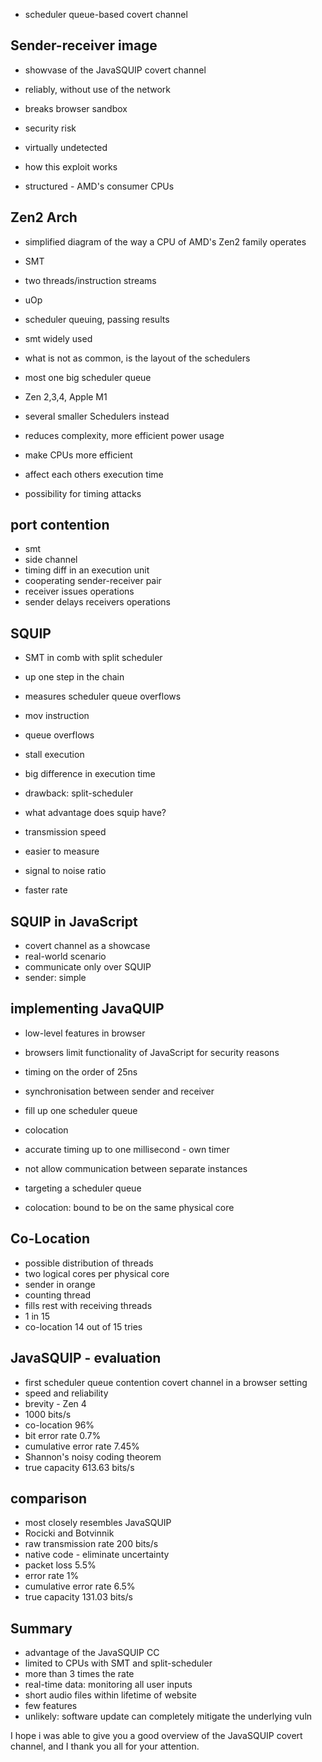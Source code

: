 - scheduler queue-based covert channel

## Sender-receiver image
- showvase of the JavaSQUIP covert channel
- reliably, without use of the network
- breaks browser sandbox
- security risk
- virtually undetected

- how this exploit works
- structured - AMD's consumer CPUs

## Zen2 Arch
- simplified diagram of the way a CPU of AMD's Zen2 family operates
- SMT
- two threads/instruction streams
- uOp
- scheduler queuing, passing results

- smt widely used
- what is not as common, is the layout of the schedulers
- most one big scheduler queue
- Zen 2,3,4, Apple M1
- several smaller Schedulers instead
- reduces complexity, more efficient power usage

- make CPUs more efficient
- affect each others execution time
- possibility for timing attacks

## port contention
- smt
- side channel
- timing diff in an execution unit
- cooperating sender-receiver pair
- receiver issues operations
- sender delays receivers operations

## SQUIP
- SMT in comb with split scheduler
- up one step in the chain
- measures scheduler queue overflows
- mov instruction
- queue overflows
- stall execution
- big difference in execution time

- drawback: split-scheduler
- what advantage does squip have?
- transmission speed
- easier to measure
- signal to noise ratio
- faster rate

## SQUIP in JavaScript
- covert channel as a showcase
- real-world scenario
- communicate only over SQUIP
- sender: simple

## implementing JavaQUIP
- low-level features in browser
- browsers limit functionality of JavaScript for security reasons

- timing on the order of 25ns
- synchronisation between sender and receiver
- fill up one scheduler queue
- colocation

- accurate timing up to one millisecond - own timer
- not allow communication between separate instances
- targeting a scheduler queue
- colocation: bound to be on the same physical core

## Co-Location
- possible distribution of threads
- two logical cores per physical core
- sender in orange
- counting thread
- fills rest with receiving threads
- 1 in 15
- co-location 14 out of 15 tries

## JavaSQUIP - evaluation
- first scheduler queue contention covert channel in a browser setting
- speed and reliability
- brevity - Zen 4
- 1000 bits/s
- co-location 96%
- bit error rate 0.7%
- cumulative error rate 7.45%
- Shannon's noisy coding theorem
- true capacity 613.63 bits/s

## comparison
- most closely resembles JavaSQUIP
- Rocicki and Botvinnik
- raw transmission rate 200 bits/s
- native code - eliminate uncertainty
- packet loss 5.5%
- error rate 1%
- cumulative error rate 6.5%
- true capacity 131.03 bits/s

## Summary
- advantage of the JavaSQUIP CC
- limited to CPUs with SMT and split-scheduler
- more than 3 times the rate
- real-time data: monitoring all user inputs
- short audio files within lifetime of website
- few features
- unlikely: software update can completely mitigate the underlying vuln

I hope i was able to give you a good overview of the JavaSQUIP covert channel, 
and I thank you all for your attention.
